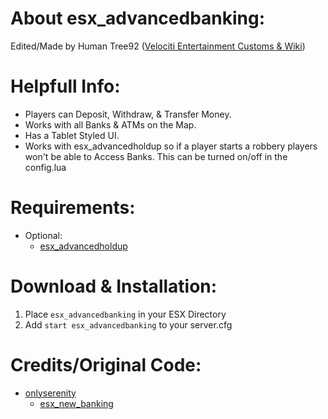 # About esx_advancedbanking:
Edited/Made by Human Tree92 ([Velociti Entertainment Customs & Wiki]( http://www.velocitientertainment.com/customs/ ))

# Helpfull Info:
* Players can Deposit, Withdraw, & Transfer Money.
* Works with all Banks & ATMs on the Map.
* Has a Tablet Styled UI.
* Works with esx_advancedholdup so if a player starts a robbery players won't be able to Access Banks. This can be turned on/off in the config.lua

# Requirements:
* Optional:
  * [esx_advancedholdup]( https://github.com/HumanTree92/VENT_ESX_Scripts )

# Download & Installation:
1) Place `esx_advancedbanking` in your ESX Directory
2) Add `start esx_advancedbanking` to your server.cfg

# Credits/Original Code:
* [onlyserenity]( https://github.com/onlyserenity )
  * [esx_new_banking]( https://github.com/onlyserenity/esx_new_banking )
